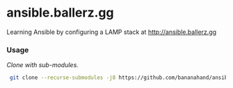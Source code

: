 # ansible.ballerz.gg
Learning Ansible by configuring a LAMP stack at http://ansible.ballerz.gg

### Usage
*Clone with sub-modules.*
```bash
 git clone --recurse-submodules -j8 https://github.com/bananahand/ansible.ballerz.gg.git
 ```

